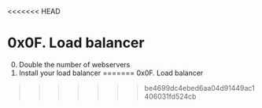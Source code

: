 <<<<<<< HEAD
# 0x0F. Load balancer
0. Double the number of webservers
1. Install your load balancer
=======
0x0F. Load balancer

>>>>>>> be4699dc4ebed6aa04d91449ac1406031fd524cb
